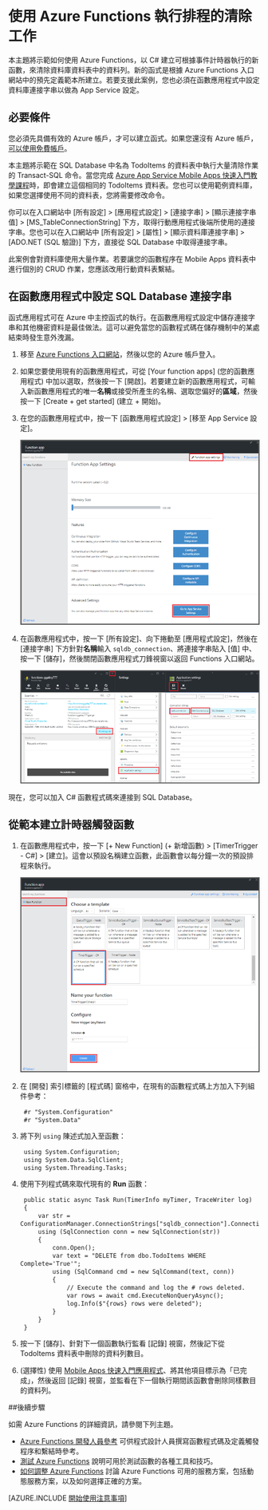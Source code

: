 <properties
   pageTitle="使用 Azure Functions 執行排程的清除工作 | Microsoft Azure"
   description="使用 Azure Functions 建立會根據事件計時器執行的 C# 函數。"
   services="azure-functions"
   documentationCenter="na"
   authors="ggailey777"
   manager="erikre"
   editor=""
   tags=""
   />

<tags
   ms.service="functions"
   ms.devlang="multiple"
   ms.topic="article"
   ms.tgt_pltfrm="multiple"
   ms.workload="na"
   ms.date="06/05/2016"
   ms.author="glenga"/>
   
# 使用 Azure Functions 執行排程的清除工作

本主題將示範如何使用 Azure Functions，以 C# 建立可根據事件計時器執行的新函數，來清除資料庫資料表中的資料列。新的函式是根據 Azure Functions 入口網站中的預先定義範本所建立。若要支援此案例，您也必須在函數應用程式中設定資料庫連接字串以做為 App Service 設定。

## 必要條件 

您必須先具備有效的 Azure 帳戶，才可以建立函式。如果您還沒有 Azure 帳戶，[可以使用免費帳戶](https://azure.microsoft.com/free/)。

本主題將示範在 SQL Database 中名為 TodoItems 的資料表中執行大量清除作業的 Transact-SQL 命令。當您完成 [Azure App Service Mobile Apps 快速入門教學課程](../app-service-mobile/app-service-mobile-ios-get-started.md)時，即會建立這個相同的 TodoItems 資料表。您也可以使用範例資料庫，如果您選擇使用不同的資料表，您將需要修改命令。

你可以在入口網站中 [所有設定] > [應用程式設定] > [連接字串] > [顯示連接字串值] > [MS\_TableConnectionString] 下方，取得行動應用程式後端所使用的連接字串。您也可以在入口網站中 [所有設定] > [屬性] > [顯示資料庫連接字串] > [ADO.NET (SQL 驗證)] 下方，直接從 SQL Database 中取得連接字串。

此案例會對資料庫使用大量作業。若要讓您的函數程序在 Mobile Apps 資料表中進行個別的 CRUD 作業，您應該改用行動資料表繫結。

## 在函數應用程式中設定 SQL Database 連接字串

函式應用程式可在 Azure 中主控函式的執行。在函數應用程式設定中儲存連接字串和其他機密資料是最佳做法。這可以避免當您的函數程式碼在儲存機制中的某處結束時發生意外洩漏。

1. 移至 [Azure Functions 入口網站](https://functions.azure.com/signin)，然後以您的 Azure 帳戶登入。

2. 如果您要使用現有的函數應用程式，可從 [Your function apps] \(您的函數應用程式) 中加以選取，然後按一下 [開啟]。若要建立新的函數應用程式，可輸入新函數應用程式的唯一**名稱**或接受所產生的名稱、選取您偏好的**區域**，然後按一下 [Create + get started] \(建立 + 開始)。

3. 在您的函數應用程式中，按一下 [函數應用程式設定] > [移至 App Service 設定]。

	![函數應用程式設定刀鋒視窗](./media/functions-create-an-event-processing-function/functions-app-service-settings.png)

4. 在函數應用程式中，按一下 [所有設定]、向下捲動至 [應用程式設定]，然後在 [連接字串] 下方針對**名稱**輸入 `sqldb_connection`、將連接字串貼入 [值] 中、按一下 [儲存]，然後關閉函數應用程式刀鋒視窗以返回 Functions 入口網站。

    ![App Service 設定連接字串](./media/functions-create-an-event-processing-function/functions-app-service-settings-connection-strings.png)

現在，您可以加入 C# 函數程式碼來連接到 SQL Database。

## 從範本建立計時器觸發函數

1. 在函數應用程式中，按一下 [+ New Function] \(+ 新增函數) > [TimerTrigger - C#] > [建立]。這會以預設名稱建立函數，此函數會以每分鐘一次的預設排程來執行。 

	![建立新的計時器觸發函數](./media/functions-create-an-event-processing-function/functions-create-new-timer-trigger.png)

2. 在 [開發] 索引標籤的 [程式碼] 窗格中，在現有的函數程式碼上方加入下列組件參考：

		#r "System.Configuration"
		#r "System.Data"

3. 將下列 `using` 陳述式加入至函數：

		using System.Configuration;
		using System.Data.SqlClient;
		using System.Threading.Tasks; 

4. 使用下列程式碼來取代現有的 **Run** 函數：

		public static async Task Run(TimerInfo myTimer, TraceWriter log)
		{
		    var str = ConfigurationManager.ConnectionStrings["sqldb_connection"].ConnectionString;
		    using (SqlConnection conn = new SqlConnection(str))
		    {
		        conn.Open();
		        var text = "DELETE from dbo.TodoItems WHERE Complete='True'";
		        using (SqlCommand cmd = new SqlCommand(text, conn))
		        {
					// Execute the command and log the # rows deleted.
		            var rows = await cmd.ExecuteNonQueryAsync();
		            log.Info($"{rows} rows were deleted");
		        }
		    }
		}

5. 按一下 [儲存]、針對下一個函數執行監看 [記錄] 視窗，然後記下從 TodoItems 資料表中刪除的資料列數目。

6. (選擇性) 使用 [Mobile Apps 快速入門應用程式](../app-service-mobile/app-service-mobile-ios-get-started.md)、將其他項目標示為「已完成」，然後返回 [記錄] 視窗，並監看在下一個執行期間該函數會刪除同樣數目的資料列。

##後續步驟

如需 Azure Functions 的詳細資訊，請參閱下列主題。

+ [Azure Functions 開發人員參考](functions-reference.md) 可供程式設計人員撰寫函數程式碼及定義觸發程序和繫結時參考。
+ [測試 Azure Functions](functions-test-a-function.md) 說明可用於測試函數的各種工具和技巧。
+ [如何調整 Azure Functions](functions-scale.md) 討論 Azure Functions 可用的服務方案，包括動態服務方案，以及如何選擇正確的方案。  

[AZURE.INCLUDE [開始使用注意事項](../../includes/functions-get-help.md)]

<!---HONumber=AcomDC_0615_2016-->